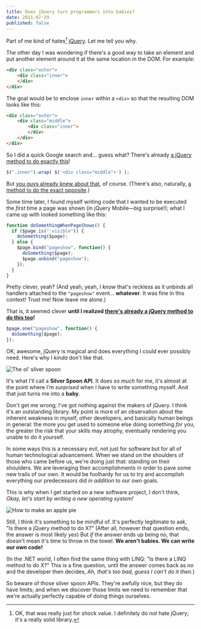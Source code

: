 ```yaml
---
title: Does jQuery turn programmers into babies?
date: 2011-07-29
published: false
---
```


Part of me kind of hates[^hating-jquery] [jQuery](http://jquery.com/). Let me tell you why.

The other day I was wondering if there's a good way to take an element and put another element around it at the same location in the DOM. For example:

```html
<div class="outer">
    <div class="inner">
    </div>
</div>
```

The goal would be to enclose `inner` within a `<div>` so that the resulting DOM looks like this:

```html
<div class="outer">
    <div class="middle">
        <div class="inner">
        </div>
    </div>
</div>
```

So I did a quick Google search and... guess what? There's already [a jQuery method to do exactly this](http://api.jquery.com/wrap/)!

```javascript
$(".inner").wrap( $('<div class="middle">') );
```

But [you guys already knew about that](/posts/little-jquery-mobile-trick.html), of course. (There's also, naturally, [a method to do the exact opposite](http://api.jquery.com/unwrap/).)

Some time later, I found myself writing code that I wanted to be executed the *first* time a page was shown (in jQuery Mobile—big surprise!); what I came up with looked something like this:

```javascript
function doSomethingWhenPageShows() {
  if ($page.is(":visible")) {
    doSomething($page);
  } else {
    $page.bind("pageshow", function() {
      doSomething($page);
      $page.unbind("pageshow");
    });
  }
}
```

Pretty clever, yeah? (And yeah, yeah, I *know* that's reckless as it unbinds all handlers attached to the `"pageshow"` event... **whatever**. It was fine in this context! Trust me! Now leave me alone.)

That is, it seemed clever **until I realized [there's already a jQuery method to do this too](http://api.jquery.com/one/)!**

```javascript
$page.one("pageshow", function() {
  doSomething($page);
});
```

OK, awesome, jQuery is magical and does everything I could ever possibly need. Here's why I *kinda* don't like that.

![The ol' silver spoon](/images/silver-spoon.jpg)

It's what I'll call a **Silver Spoon API**. It does *so much* for me, it's almost at the point where I'm *surprised* when I have to write something myself. And that just turns me into a **baby**.

Don't get me wrong; I've got nothing against the makers of jQuery. I think it's an outstanding library. My point is more of an observation about the inherent weakness in myself, other developers, and basically human beings in general: the more you get used to someone else doing something *for* you, the greater the risk that your skills may atrophy, eventually rendering you unable to do it yourself.

In some ways this is a necessary evil, not just for software but for all of human technological advancement. When we stand on the shoulders of those who came before us, we're doing just that: standing on their shoulders. We are leveraging their accomplishments in order to pave some new trails of our own. It would be foolhardy for us to try and accomplish everything our predecessors did *in addition* to our own goals.

This is why when I get started on a new software project, I don't think, *Okay, let's start by writing a new operating system!*

![How to make an apple pie](/images/apple-pie-universe.jpg)

Still, I think it's something to be mindful of. It's perfectly legitimate to ask, "Is there a jQuery method to do X?" (After all, however that question ends, the answer is most likely *yes*) But *if* the answer ends up being no, that doesn't mean it's time to throw in the towel. **We aren't babies. We can write our own code!**

(In the .NET world, I often find the same thing with LINQ: "Is there a LINQ method to do X?" This is a fine question, until the answer comes back as *no* and the developer then decides, *Ah, that's too bad, guess I can't do it then.*)

So beware of those silver spoon APIs. They're awfully nice, but they do have limits; and when we discover those limits we need to remember that we're actually perfectly capable of doing things ourselves.

[^hating-jquery]: OK, that was really just for shock value. I definitely do *not* hate jQuery; it's a really solid library.

